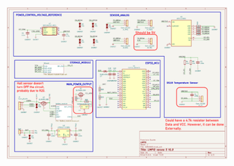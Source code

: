 
<p align="center">
  <img src="schematic/schematic_errors.png" alt="Limpid Project" width="1000">
</p>






